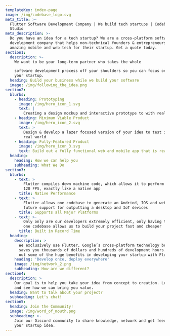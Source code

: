 ```yaml
---
templateKey: index-page
image: /img/codebase_logo.svg
meta_title: >-
  Flutter Software Development Company | We build tech startups | Codebase
  Studio
meta_description: >-
  Do you have an idea for a tech startup? We are a cross-platform software
  development company that helps non-technical founders & entrepreneurs develop
  amazing mobile and web tech for their startup. Get a quote today.
section1:
  description: >-
    We want to be your long-term partner who takes the whole

    software development process off your shoulders so you can focus on growing
    your startup.
  heading: Build your business while we build your software
  image: /img/following_the_idea.png
section2:
  blurbs:
    - heading: Prototyping
      image: /img/hero_icon_1.svg
      text: |
        Creating a design mockup and interactive prototype to with real people
    - heading: Minimum Viable Product
      image: /img/hero_icon_2.svg
      text: >
        Design & develop a lazer focused version of your idea to test in the
        real world
    - heading: Fully-Featured Product
      image: /img/hero_icon_3.svg
      text: Build out a fully functional web and mobile app that is ready to scale
  heading:
    heading: How we can help you
    subheading: What We Do
section3:
  blurbs:
    - text: >
        Flutter compiles down machine code, which allows it to perform at 60 &
        120 FPS, exactly like a native app
      title: Native Performance
    - text: >
        Flutter allows one codebase to generate an Andriod, IOS and web app with
        future support for outputting a desktop and IoT devices
      title: Supports all Major Platforms
    - text: >-
        Only only are our developers extremely efficient, only having to write
        one codebase allows us to build your project fast and cheaper 
      title: Built in Record Time
  heading:
    description: >
      We exclusively use Flutter, Google’s cross-platform technology because it
      saves you thousands of dollars and hundreds of development hours. Check
      out some of the huge benefits in developing your startup with Flutter.
    heading: 'Develop once, deploy everywhere'
    image: /img/network_2.png
    subheading: How are we different?
section4:
  description: >
    Our goal is to help you take your idea from concept to creation. Let’s chat
    and see how we can bring you value.
  heading: Want to talk about your project?
  subheading: Let's chat!
section5:
  heading: Join the Community!
  image: /img/word_of_mouth.png
  subheading: >-
    Join our Discord community to share knowledge, network and get feedback on
    your startup idea.
---
```


